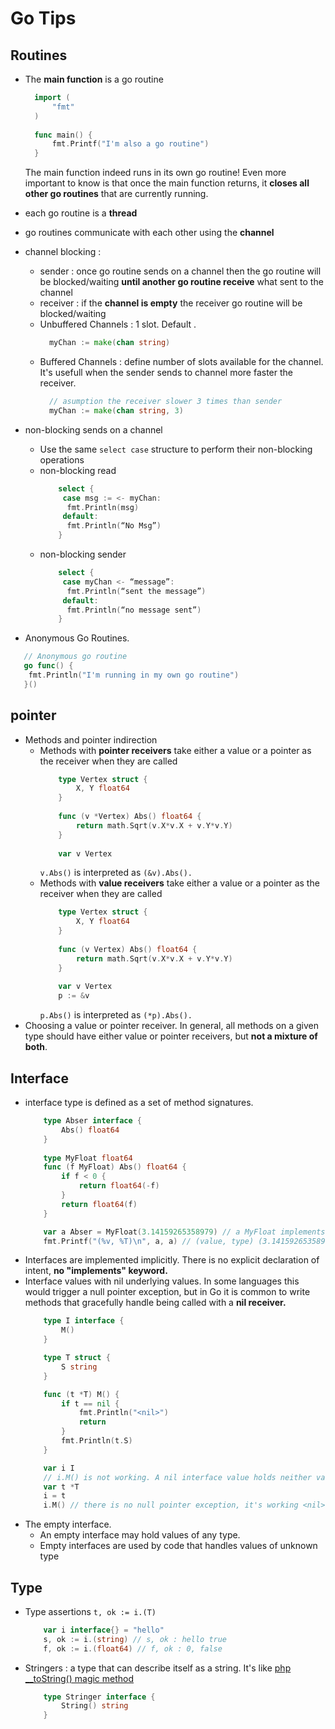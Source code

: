 # Go Tips

## Routines

- The **main function** is a go routine
  ```go
    import (
	    "fmt"
    )
    
    func main() {
	    fmt.Printf("I'm also a go routine")
    }
  ```
  The main function indeed runs in its own go routine! Even more important to know is that once the main function returns, it **closes all other go routines** that are currently running. 
- each go routine is a **thread**
- go routines communicate with each other using the **channel**
- channel blocking :
	- sender : once go routine sends on a channel then the go routine will be blocked/waiting **until another go routine receive** what sent to the channel
  	- receiver : if the **channel is empty** the receiver go routine will be blocked/waiting
  	- Unbuffered Channels : 1 slot. Default .
	    ```go
	      myChan := make(chan string)
	    ```
  	- Buffered Channels : define number of slots available for the channel. It's usefull when the sender sends to channel more faster the receiver.
	    ```go
	      // asumption the receiver slower 3 times than sender
	      myChan := make(chan string, 3)
	    ```
- non-blocking sends on a channel
	- Use the same `select case` structure to perform their non-blocking operations
	- non-blocking read
		```go
			select {
			 case msg := <- myChan:
			  fmt.Println(msg)
			 default:
			  fmt.Println(“No Msg”)
			}
		```
	- non-blocking sender
		```go
			select {
			 case myChan <- “message”:
			  fmt.Println(“sent the message”)
			 default:
			  fmt.Println(“no message sent”)
			}
		```
	
- Anonymous Go Routines.
 ```go
 	// Anonymous go routine
	go func() {
	 fmt.Println("I'm running in my own go routine")
	}()
 ```


## pointer

- Methods and pointer indirection
	-  Methods with **pointer receivers** take either a value or a pointer as the receiver when they are called
		```go
			type Vertex struct {
				X, Y float64
			}
			
			func (v *Vertex) Abs() float64 {
				return math.Sqrt(v.X*v.X + v.Y*v.Y)
			}
			
			var v Vertex
		```
		`v.Abs()` is interpreted as `(&v).Abs().`
	-  Methods with **value receivers** take either a value or a pointer as the receiver when they are called
		```go
			type Vertex struct {
				X, Y float64
			}
			
			func (v Vertex) Abs() float64 {
				return math.Sqrt(v.X*v.X + v.Y*v.Y)
			}
			
			var v Vertex
			p := &v
		```
		`p.Abs()` is interpreted as `(*p).Abs().`
- Choosing a value or pointer receiver. In general, all methods on a given type should have either value or pointer receivers, but **not a mixture of both**.

## Interface

- interface type is defined as a set of method signatures.
	```go
		type Abser interface {
			Abs() float64
		}
		
		type MyFloat float64
		func (f MyFloat) Abs() float64 {
			if f < 0 {
				return float64(-f)
			}
			return float64(f)
		}

		var a Abser = MyFloat(3.14159265358979) // a MyFloat implements Abser
		fmt.Printf("(%v, %T)\n", a, a) // (value, type) (3.141592653589793, main.MyFloat)
	```
- Interfaces are implemented implicitly. There is no explicit declaration of intent, **no "implements" keyword.**
- Interface values with nil underlying values. In some languages this would trigger a null pointer exception, but in Go it is common to write methods that gracefully handle being called with a **nil receiver.**
	```go
		type I interface {
			M()
		}

		type T struct {
			S string
		}

		func (t *T) M() {
			if t == nil {
				fmt.Println("<nil>")
				return
			}
			fmt.Println(t.S)
		}

		var i I 
		// i.M() is not working. A nil interface value holds neither value nor concrete type. Error
		var t *T
		i = t
		i.M() // there is no null pointer exception, it's working <nil>
	```
- The empty interface. 
	- An empty interface may hold values of any type.
	- Empty interfaces are used by code that handles values of unknown type

## Type

- Type assertions
	`t, ok := i.(T)`

	```go
		var i interface{} = "hello"
		s, ok := i.(string) // s, ok : hello true
		f, ok := i.(float64) // f, ok : 0, false
	```
- Stringers : a type that can describe itself as a string. It's like [php __toString() magic method](https://www.php.net/manual/en/language.oop5.magic.php#object.tostring)
	```go
		type Stringer interface {
		    String() string
		}
	```
